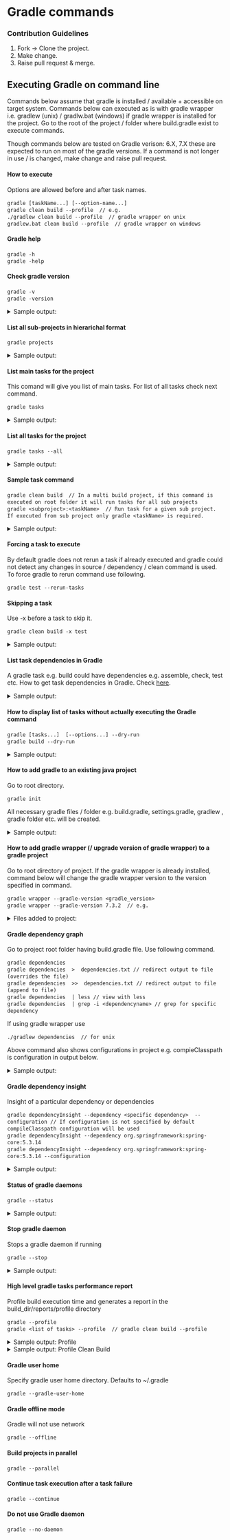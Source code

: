 # Gradle commands

### Contribution Guidelines

1. Fork -> Clone the project.
2. Make change.
3. Raise pull request & merge.


## Executing Gradle on command line
Commands below assume that gradle is installed / available + accessible on target system.
Commands below can executed as is with gradle wrapper i.e. gradlew (unix) / gradlw.bat (windows) if gradle wrapper is installed for the project. Go to the root of the project / folder where build.gradle exist to execute commands.

Though commands below are tested on Gradle verison: 6.X, 7.X
these are expected to run on most of the gradle versions.
If a command is not longer in use / is changed, make change and raise pull request.


#### How to execute
Options are allowed before and after task names.
```text
gradle [taskName...] [--option-name...]
gradle clean build --profile  // e.g.
./gradlew clean build --profile  // gradle wrapper on unix
gradlew.bat clean build --profile  // gradle wrapper on windows
```

#### Gradle help

```text
gradle -h
gradle -help
```

#### Check gradle version

```text
gradle -v
gradle -version
```

<details>
  <summary>Sample output: </summary>

```text
------------------------------------------------------------
Gradle 7.3
------------------------------------------------------------

Build time:   2021-11-09 20:40:36 UTC
Revision:     96754b8c44399658178a768ac764d727c2addb37

Kotlin:       1.5.31
Groovy:       3.0.9
Ant:          Apache Ant(TM) version 1.10.11 compiled on July 10 2021
JVM:          11.0.8 (Azul Systems, Inc. 11.0.8+10-LTS)
OS:           Linux 5.10.60.1-microsoft-standard-WSL2 amd64
```
</details>

#### List all sub-projects in hierarichal format

```text
gradle projects
```

<details>
  <summary>Sample output: </summary>

```text
------------------------------------------------------------
Root project 'demo'
------------------------------------------------------------

Root project 'demo'
```
</details>

#### List main tasks for the project
This comand will give you list of main tasks. For list of all tasks check next command.
```text
gradle tasks
```

<details>
  <summary>Sample output: </summary>

```text
------------------------------------------------------------
Tasks runnable from root project 'demo'
------------------------------------------------------------

Application tasks
-----------------
bootRun - Runs this project as a Spring Boot application.

Build tasks
-----------
assemble - Assembles the outputs of this project.
bootBuildImage - Builds an OCI image of the application using the output of the bootJar task
bootJar - Assembles an executable jar archive containing the main classes and their dependencies.
bootJarMainClassName - Resolves the name of the application's main class for the bootJar task.
bootRunMainClassName - Resolves the name of the application's main class for the bootRun task.
build - Assembles and tests this project.
buildDependents - Assembles and tests this project and all projects that depend on it.
buildNeeded - Assembles and tests this project and all projects it depends on.
classes - Assembles main classes.
clean - Deletes the build directory.
jar - Assembles a jar archive containing the main classes.
testClasses - Assembles test classes.

Build Setup tasks
-----------------
init - Initializes a new Gradle build.
wrapper - Generates Gradle wrapper files.

Documentation tasks
-------------------
javadoc - Generates Javadoc API documentation for the main source code.

Help tasks
----------
buildEnvironment - Displays all buildscript dependencies declared in root project 'demo'.
dependencies - Displays all dependencies declared in root project 'demo'.
dependencyInsight - Displays the insight into a specific dependency in root project 'demo'.
dependencyManagement - Displays the dependency management declared in root project 'demo'.
help - Displays a help message.
javaToolchains - Displays the detected java toolchains.
outgoingVariants - Displays the outgoing variants of root project 'demo'.
projects - Displays the sub-projects of root project 'demo'.
properties - Displays the properties of root project 'demo'.
tasks - Displays the tasks runnable from root project 'demo'.

Verification tasks
------------------
check - Runs all checks.
test - Runs the test suite.
```
</details>

#### List all tasks for the project

```text
gradle tasks --all
```

<details>
  <summary>Sample output: </summary>

```text
------------------------------------------------------------
Tasks runnable from root project 'demo'
------------------------------------------------------------

Application tasks
-----------------
bootRun - Runs this project as a Spring Boot application.

Build tasks
-----------
assemble - Assembles the outputs of this project.
bootBuildImage - Builds an OCI image of the application using the output of the bootJar task
bootJar - Assembles an executable jar archive containing the main classes and their dependencies.
bootJarMainClassName - Resolves the name of the application's main class for the bootJar task.
bootRunMainClassName - Resolves the name of the application's main class for the bootRun task.
build - Assembles and tests this project.
buildDependents - Assembles and tests this project and all projects that depend on it.
buildNeeded - Assembles and tests this project and all projects it depends on.
classes - Assembles main classes.
clean - Deletes the build directory.
jar - Assembles a jar archive containing the main classes.
testClasses - Assembles test classes.

Build Setup tasks
-----------------
init - Initializes a new Gradle build.
wrapper - Generates Gradle wrapper files.

Documentation tasks
-------------------
javadoc - Generates Javadoc API documentation for the main source code.

Help tasks
----------
buildEnvironment - Displays all buildscript dependencies declared in root project 'demo'.
dependencies - Displays all dependencies declared in root project 'demo'.
dependencyInsight - Displays the insight into a specific dependency in root project 'demo'.
dependencyManagement - Displays the dependency management declared in root project 'demo'.
help - Displays a help message.
javaToolchains - Displays the detected java toolchains.
outgoingVariants - Displays the outgoing variants of root project 'demo'.
projects - Displays the sub-projects of root project 'demo'.
properties - Displays the properties of root project 'demo'.
tasks - Displays the tasks runnable from root project 'demo'.

Verification tasks
------------------
check - Runs all checks.
test - Runs the test suite.

Other tasks
-----------
compileJava - Compiles main Java source.
compileTestJava - Compiles test Java source.
components - Displays the components produced by root project 'demo'. [deprecated]
dependentComponents - Displays the dependent components of components in root project 'demo'. [deprecated]
model - Displays the configuration model of root project 'demo'. [deprecated]
prepareKotlinBuildScriptModel
processResources - Processes main resources.
processTestResources - Processes test resources.
```
</details>

#### Sample task command
```text
gradle clean build  // In a multi build project, if this command is executed on root folder it will run tasks for all sub projects
gradle <subproject>:<taskName>  // Run task for a given sub project. If executed from sub project only gradle <taskName> is required.
```
<details>
    <summary>Sample output: </summary>

```text
Starting a Gradle Daemon (subsequent builds will be faster)

BUILD SUCCESSFUL in 36s
8 actionable tasks: 8 executed
```

</details>

#### Forcing a task to execute
By default gradle does not rerun a task if already executed and gradle could not detect any changes in source / dependency / clean command is used. To force gradle to rerun command use following.
```text
gradle test --rerun-tasks
```

#### Skipping a task

Use -x before a task to skip it.

```text
gradle clean build -x test
```

<details>
    <summary>Sample output: </summary>

```text
Starting a Gradle Daemon (subsequent builds will be faster)

BUILD SUCCESSFUL in 20s
6 actionable tasks: 6 executed
```

</details>

#### List task dependencies in Gradle
A gradle task e.g. build could have dependencies e.g. assemble, check, test etc. 
How to get task dependencies in Gradle.
Check [here](https://stackoverflow.com/questions/10422054/is-there-a-way-to-list-task-dependencies-in-gradle).

<details>
    <summary>Sample output: </summary>

```text
Starting a Gradle Daemon (subsequent builds will be faster)

BUILD SUCCESSFUL in 20s
6 actionable tasks: 6 executed
```

</details>

#### How to display list of tasks without actually executing the Gradle command
```text
gradle [tasks...]  [--options...] --dry-run
gradle build --dry-run
```

<details>
    <summary>Sample output: </summary>

```text
:compileJava SKIPPED
:processResources SKIPPED
:classes SKIPPED
:bootJarMainClassName SKIPPED
:bootJar SKIPPED
:jar SKIPPED
:assemble SKIPPED
:compileTestJava SKIPPED
:processTestResources SKIPPED
:testClasses SKIPPED
:test SKIPPED
:check SKIPPED
:build SKIPPED
```

</details>

#### How to add gradle to an existing java project

Go to root directory.
```text
gradle init
```
All necessary gradle files / folder e.g. build.gradle, settings.gradle, gradlew , gradle folder etc. will be created.
<details>
    <summary>Sample output: </summary>

```text
Select type of project to generate:
  1: basic
  2: application
  3: library
  4: Gradle plugin
Enter selection (default: basic) [1..4]


Select build script DSL:
  1: Groovy
  2: Kotlin
Enter selection (default: Groovy) [1..2]

Project name (default: myproject):

> Task :init

BUILD SUCCESSFUL in 40s
2 actionable tasks: 2 executed
```

</details>

#### How to add gradle wrapper (/ upgrade version of gradle wrapper) to a gradle project

Go to root directory of project.
If the gradle wrapper is already installed, command below will change the gradle wrapper version to the version specified in command.
```text
gradle wrapper --gradle-version <gradle_version>
gradle wrapper --gradle-version 7.3.2  // e.g.
```

<details>
    <summary>Files added to project: </summary>

```text
└── <project folder>
    └── gradlew
    └── gradlew.bat
    └── build.gradle
    └── 
    └── 
    └── gradle
        └── wrapper
            └── gradle-wrapper.jar
            └── gradle-wrapper.properties
```

</details>

#### Gradle dependency graph

Go to project root folder having build.gradle file. Use following command.
```text
gradle dependencies
gradle dependencies  >  dependencies.txt // redirect output to file (overrides the file)
gradle dependencies  >>  dependencies.txt // redirect output to file (append to file)
gradle dependencies  | less // view with less
gradle dependencies  | grep -i <dependencyname> // grep for specific dependency
```
If using gradle wrapper use
```text
./gradlew dependencies  // for unix
```
Above command also shows configurations in project e.g. compieClasspath is configuration in output below.
<details>
  <summary>Sample output: </summary>

```text
> Task :dependencies

------------------------------------------------------------
Root project 'demo'
------------------------------------------------------------

annotationProcessor - Annotation processors and their dependencies for source set 'main'.
\--- org.projectlombok:lombok -> 1.18.22

apiElements - API elements for main. (n)
No dependencies

archives - Configuration for archive artifacts. (n)
No dependencies

bootArchives - Configuration for Spring Boot archive artifacts. (n)
No dependencies

compileClasspath - Compile classpath for source set 'main'.
+--- org.projectlombok:lombok -> 1.18.22
+--- org.springframework.boot:spring-boot-starter-web -> 2.6.2
|    +--- org.springframework.boot:spring-boot-starter:2.6.2
|    |    +--- org.springframework.boot:spring-boot:2.6.2
|    |    |    +--- org.springframework:spring-core:5.3.14
|    |    |    |    \--- org.springframework:spring-jcl:5.3.14
|    |    |    \--- org.springframework:spring-context:5.3.14
|    |    |         +--- org.springframework:spring-aop:5.3.14
|    |    |         |    +--- org.springframework:spring-beans:5.3.14
|    |    |         |    |    \--- org.springframework:spring-core:5.3.14 (*)
|    |    |         |    \--- org.springframework:spring-core:5.3.14 (*)
|    |    |         +--- org.springframework:spring-beans:5.3.14 (*)
|    |    |         +--- org.springframework:spring-core:5.3.14 (*)
|    |    |         \--- org.springframework:spring-expression:5.3.14
|    |    |              \--- org.springframework:spring-core:5.3.14 (*)
|    |    +--- org.springframework.boot:spring-boot-autoconfigure:2.6.2
|    |    |    \--- org.springframework.boot:spring-boot:2.6.2 (*)
|    |    +--- org.springframework.boot:spring-boot-starter-logging:2.6.2
|    |    |    +--- ch.qos.logback:logback-classic:1.2.9
|    |    |    |    +--- ch.qos.logback:logback-core:1.2.9
|    |    |    |    \--- org.slf4j:slf4j-api:1.7.32
|    |    |    +--- org.apache.logging.log4j:log4j-to-slf4j:2.17.0
|    |    |    |    +--- org.slf4j:slf4j-api:1.7.25 -> 1.7.32
|    |    |    |    \--- org.apache.logging.log4j:log4j-api:2.17.0
|    |    |    \--- org.slf4j:jul-to-slf4j:1.7.32
|    |    |         \--- org.slf4j:slf4j-api:1.7.32
|    |    +--- jakarta.annotation:jakarta.annotation-api:1.3.5
|    |    +--- org.springframework:spring-core:5.3.14 (*)
|    |    \--- org.yaml:snakeyaml:1.29
|    +--- org.springframework.boot:spring-boot-starter-json:2.6.2
|    |    +--- org.springframework.boot:spring-boot-starter:2.6.2 (*)
```
</details>

#### Gradle dependency insight

Insight of a particular dependency or dependencies
```text
gradle dependencyInsight --dependency <specific dependency>  --configuration // If configuration is not specified by default compileClasspath configuration will be used
gradle dependencyInsight --dependency org.springframework:spring-core:5.3.14
gradle dependencyInsight --dependency org.springframework:spring-core:5.3.14 --configuration 
```

<details>
  <summary>Sample output: </summary>

```text
org.springframework:spring-core:5.3.14 (selected by rule)
   variant "apiElements" [
      org.gradle.category                 = library
      org.gradle.dependency.bundling      = external
      org.gradle.jvm.version              = 8 (compatible with: 17)
      org.gradle.libraryelements          = jar (compatible with: classes)
      org.gradle.usage                    = java-api
      org.jetbrains.kotlin.localToProject = public (not requested)
      org.jetbrains.kotlin.platform.type  = jvm (not requested)
      org.gradle.status                   = release (not requested)

      Requested attributes not found in the selected variant:
         org.gradle.jvm.environment          = standard-jvm
   ]

org.springframework:spring-core:5.3.14
+--- org.springframework:spring-aop:5.3.14
|    +--- org.springframework.security:spring-security-config:5.6.1
|    |    \--- compileClasspath
|    +--- org.springframework.security:spring-security-web:5.6.1
|    |    \--- compileClasspath
|    +--- org.springframework.security:spring-security-core:5.6.1
|    |    +--- compileClasspath
|    |    +--- org.springframework.security:spring-security-config:5.6.1 (*)
|    |    \--- org.springframework.security:spring-security-web:5.6.1 (*)
|    +--- org.springframework:spring-webmvc:5.3.14
|    |    +--- org.springframework.boot:spring-boot-starter-web:2.6.2
|    |    |    +--- compileClasspath (requested org.springframework.boot:spring-boot-starter-web)
|    |    |    \--- org.springframework.boot:spring-boot-starter-websocket:2.6.2
|    |    |         \--- compileClasspath (requested org.springframework.boot:spring-boot-starter-websocket)
|    |    \--- org.springdoc:springdoc-openapi-webmvc-core:1.6.3
|    |         \--- org.springdoc:springdoc-openapi-ui:1.6.3
|    |              \--- compileClasspath
|    \--- org.springframework:spring-context:5.3.14
|         +--- org.springframework.security:spring-security-config:5.6.1 (*)
|         +--- org.springframework.security:spring-security-web:5.6.1 (*)
|         +--- org.springframework.security:spring-security-core:5.6.1 (*)
|         +--- org.springframework.kafka:spring-kafka:2.8.1
|         |    \--- compileClasspath (requested org.springframework.kafka:spring-kafka)
|         +--- org.springframework:spring-webmvc:5.3.14 (*)
|         +--- org.springframework:spring-websocket:5.3.14
|         |    \--- org.springframework.boot:spring-boot-starter-websocket:2.6.2 (*)
|         \--- org.springframework.boot:spring-boot:2.6.2
|              +--- org.springframework.boot:spring-boot-starter:2.6.2
|              |    +--- org.springframework.boot:spring-boot-starter-web:2.6.2 (*)
|              |    \--- org.springframework.boot:spring-boot-starter-json:2.6.2
|              |         \--- org.springframework.boot:spring-boot-starter-web:2.6.2 (*)
|              \--- org.springframework.boot:spring-boot-autoconfigure:2.6.2
|                   +--- org.springframework.boot:spring-boot-starter:2.6.2 (*)
|                   \--- org.springdoc:springdoc-openapi-common:1.6.3
|                        \--- org.springdoc:springdoc-openapi-webmvc-core:1.6.3 (*)
+--- org.springframework:spring-beans:5.3.14
|    +--- org.springframework.security:spring-security-config:5.6.1 (*)
|    +--- org.springframework.security:spring-security-web:5.6.1 (*)
|    +--- org.springframework.security:spring-security-core:5.6.1 (*)
|    +--- org.springframework:spring-webmvc:5.3.14 (*)
|    +--- org.springframework:spring-web:5.3.14
|    |    +--- org.springframework.boot:spring-boot-starter-web:2.6.2 (*)
|    |    +--- org.springframework.security:spring-security-web:5.6.1 (*)
|    |    +--- org.springframework.boot:spring-boot-starter-json:2.6.2 (*)
|    |    +--- org.springframework:spring-webmvc:5.3.14 (*)
|    |    +--- org.springframework:spring-websocket:5.3.14 (*)
|    |    \--- org.springdoc:springdoc-openapi-common:1.6.3 (*)
|    +--- org.springframework:spring-messaging:5.3.14
|    |    +--- org.springframework.boot:spring-boot-starter-websocket:2.6.2 (*)
|    |    \--- org.springframework.kafka:spring-kafka:2.8.1 (*)
|    +--- org.springframework:spring-context:5.3.14 (*)
|    +--- org.springframework:spring-aop:5.3.14 (*)
|    \--- org.springframework:spring-tx:5.3.14
|         \--- org.springframework.kafka:spring-kafka:2.8.1 (*)
+--- org.springframework:spring-context:5.3.14 (*)
+--- org.springframework:spring-expression:5.3.14
|    +--- org.springframework.security:spring-security-web:5.6.1 (*)
|    +--- org.springframework.security:spring-security-core:5.6.1 (*)
|    +--- org.springframework:spring-webmvc:5.3.14 (*)
|    \--- org.springframework:spring-context:5.3.14 (*)
+--- org.springframework:spring-messaging:5.3.14 (*)
+--- org.springframework:spring-tx:5.3.14 (*)
+--- org.springframework:spring-web:5.3.14 (*)
+--- org.springframework:spring-webmvc:5.3.14 (*)
+--- org.springframework:spring-websocket:5.3.14 (*)
+--- org.springframework.boot:spring-boot:2.6.2 (*)
+--- org.springframework.boot:spring-boot-starter:2.6.2 (*)
+--- org.springframework.security:spring-security-config:5.6.1 (*)
+--- org.springframework.security:spring-security-core:5.6.1 (*)
\--- org.springframework.security:spring-security-web:5.6.1 (*)

(*) - dependencies omitted (listed previously)
```
</details>

#### Status of gradle daemons

```text
gradle --status
```

<details>
  <summary>Sample output: </summary>

```text
PID STATUS   INFO
287 IDLE     7.3
```
</details>

#### Stop gradle daemon

Stops a gradle daemon if running
```text
gradle --stop
```

<details>
  <summary>Sample output: </summary>

```text
Stopping Daemon(s)
1 Daemon stopped
```
</details>

#### High level gradle tasks performance report
 Profile build execution time and generates a report in the build_dir/reports/profile directory
```text
gradle --profile
gradle <list of tasks> --profile  // gradle clean build --profile
```

<details>
  <summary>Sample output: Profile </summary>

  ![](./images/profile_help.JPG)

</details>

<details>
  <summary>Sample output: Profile Clean Build</summary>

  ![](./images/profile_clean_build.JPG)

</details>


#### Gradle user home
 Specify gradle user home directory. Defaults to ~/.gradle
```text
gradle --gradle-user-home
```


#### Gradle offline mode
 Gradle will not use network
```text
gradle --offline
```

#### Build projects in parallel

```text
gradle --parallel
```

#### Continue task execution after a task failure

```text
gradle --continue
```

#### Do not use Gradle daemon

```text
gradle --no-daemon
```
